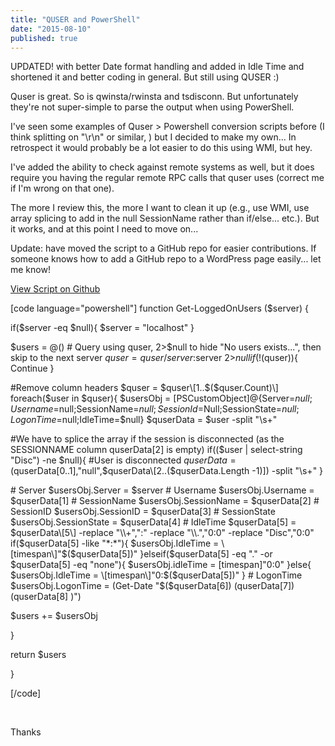 ```yaml
---
title: "QUSER and PowerShell"
date: "2015-08-10"
published: true
---
```


UPDATED! with better Date format handling and added in Idle Time and shortened it and better coding in general. But still using QUSER :)

Quser is great. So is qwinsta/rwinsta and tsdisconn. But unfortunately they're not super-simple to parse the output when using PowerShell.

I've seen some examples of Quser > Powershell conversion scripts before (I think splitting on "\\r\\n" or similar, ) but I decided to make my own... In retrospect it would probably be a lot easier to do this using WMI, but hey.

I've added the ability to check against remote systems as well, but it does require you having the regular remote RPC calls that quser uses (correct me if I'm wrong on that one).

The more I review this, the more I want to clean it up (e.g., use WMI, use array splicing to add in the null SessionName rather than if/else... etc.). But it works, and at this point I need to move on...

Update: have moved the script to a GitHub repo for easier contributions. If someone knows how to add a GitHub repo to a WordPress page easily... let me know!

[View Script on Github](https://github.com/jeremysprite/ps-quser)

\[code language="powershell"\] function Get-LoggedOnUsers ($server) {

if($server -eq $null){ $server = "localhost" }

$users = @() # Query using quser, 2>$null to hide "No users exists...", then skip to the next server $quser = quser /server:$server 2>$null if(!($quser)){ Continue }

#Remove column headers $quser = $quser\[1..$($quser.Count)\] foreach($user in $quser){ $usersObj = \[PSCustomObject\]@{Server=$null;Username=$null;SessionName=$null;SessionId=$Null;SessionState=$null;LogonTime=$null;IdleTime=$null} $quserData = $user -split "\\s+"

#We have to splice the array if the session is disconnected (as the SESSIONNAME column quserData\[2\] is empty) if(($user | select-string "Disc") -ne $null){ #User is disconnected $quserData = ($quserData\[0..1\],"null",$quserData\[2..($quserData.Length -1)\]) -split "\\s+" }

\# Server $usersObj.Server = $server # Username $usersObj.Username = $quserData\[1\] # SessionName $usersObj.SessionName = $quserData\[2\] # SessionID $usersObj.SessionID = $quserData\[3\] # SessionState $usersObj.SessionState = $quserData\[4\] # IdleTime $quserData\[5\] = $quserData\[5\] -replace "\\+",":" -replace "\\.","0:0" -replace "Disc","0:0" if($quserData\[5\] -like "\*:\*"){ $usersObj.IdleTime = \[timespan\]"$($quserData\[5\])" }elseif($quserData\[5\] -eq "." -or $quserData\[5\] -eq "none"){ $usersObj.idleTime = \[timespan\]"0:0" }else{ $usersObj.IdleTime = \[timespan\]"0:$($quserData\[5\])" } # LogonTime $usersObj.LogonTime = (Get-Date "$($quserData\[6\]) $($quserData\[7\]) $($quserData\[8\] )")

$users += $usersObj

}

return $users

}

\[/code\]

 

Thanks
